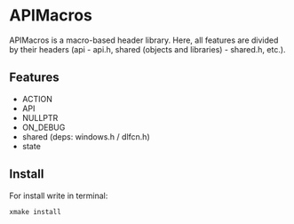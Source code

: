 # APIMacros
APIMacros is a macro-based header library. Here, all features are divided by their headers (api - api.h, shared (objects and libraries) - shared.h, etc.).

## Features
- ACTION
- API
- NULLPTR
- ON_DEBUG
- shared (deps: windows.h / dlfcn.h)
- state

## Install
For install write in terminal:
```bash
xmake install
```
